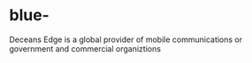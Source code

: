 # blue-
Deceans Edge is a global provider of mobile communications or government and commercial organiztions
